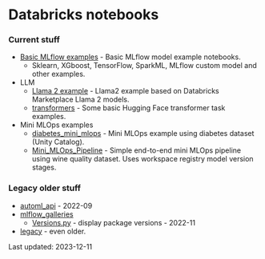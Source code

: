 # Databricks notebooks

### Current stuff
* [Basic MLflow examples](basic) - Basic MLflow model example notebooks.
  * Sklearn, XGboost, TensorFlow, SparkML, MLflow custom model and other examples.
* LLM
  * [Llama 2 example](llama2/README.md) - Llama2 example based on Databricks Marketplace Llama 2 models.
  * [transformers](transformers) - Some basic Hugging Face transformer task examples.
* Mini MLOps examples
  * [diabetes_mini_mlops]($diabetes_mini_mlops) - Mini MLOps example using diabetes dataset (Unity Catalog).
  * [Mini_MLOps_Pipeline](Mini_MLOps_Pipeline) - Simple end-to-end mini MLOps pipeline using wine quality dataset. Uses workspace registry model version stages.

### Legacy older stuff
* [automl_api](automl_api) - 2022-09
* [mlflow_galleries](mlflow_galleries) 
  * [Versions.py](mlflow_galleries/Versions.py) - display package versions - 2022-11
* [legacy](legacy) - even older.

Last updated: 2023-12-11

